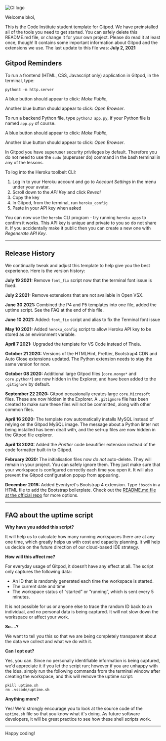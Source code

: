 ![CI logo](https://codeinstitute.s3.amazonaws.com/fullstack/ci_logo_small.png)

Welcome bkoi,

This is the Code Institute student template for Gitpod. We have preinstalled all of the tools you need to get started. You can safely delete this README.md file, or change it for your own project. Please do read it at least once, though! It contains some important information about Gitpod and the extensions we use. The last update to this file was: **July 2, 2021**

## Gitpod Reminders

To run a frontend (HTML, CSS, Javascript only) application in Gitpod, in the terminal, type:

`python3 -m http.server`

A blue button should appear to click: _Make Public_,

Another blue button should appear to click: _Open Browser_.

To run a backend Python file, type `python3 app.py`, if your Python file is named `app.py` of course.

A blue button should appear to click: _Make Public_,

Another blue button should appear to click: _Open Browser_.

In Gitpod you have superuser security privileges by default. Therefore you do not need to use the `sudo` (superuser do) command in the bash terminal in any of the lessons.

To log into the Heroku toolbelt CLI:

1. Log in to your Heroku account and go to *Account Settings* in the menu under your avatar.
2. Scroll down to the *API Key* and click *Reveal*
3. Copy the key
4. In Gitpod, from the terminal, run `heroku_config`
5. Paste in your API key when asked

You can now use the `heroku` CLI program - try running `heroku apps` to confirm it works. This API key is unique and private to you so do not share it. If you accidentally make it public then you can create a new one with _Regenerate API Key_.

------

## Release History

We continually tweak and adjust this template to help give you the best experience. Here is the version history:

**July 19 2021:** Remove `font_fix` script now that the terminal font issue is fixed.

**July 2 2021:** Remove extensions that are not available in Open VSX.

**June 30 2021:** Combined the P4 and P5 templates into one file, added the uptime script. See the FAQ at the end of this file.

**June 10 2021:** Added: `font_fix` script and alias to fix the Terminal font issue

**May 10 2021:** Added `heroku_config` script to allow Heroku API key to be stored as an environment variable.

**April 7 2021:** Upgraded the template for VS Code instead of Theia.

**October 21 2020:** Versions of the HTMLHint, Prettier, Bootstrap4 CDN and Auto Close extensions updated. The Python extension needs to stay the same version for now.

**October 08 2020:** Additional large Gitpod files (`core.mongo*` and `core.python*`) are now hidden in the Explorer, and have been added to the `.gitignore` by default.

**September 22 2020:** Gitpod occasionally creates large `core.Microsoft` files. These are now hidden in the Explorer. A `.gitignore` file has been created to make sure these files will not be committed, along with other common files.

**April 16 2020:** The template now automatically installs MySQL instead of relying on the Gitpod MySQL image. The message about a Python linter not being installed has been dealt with, and the set-up files are now hidden in the Gitpod file explorer.

**April 13 2020:** Added the _Prettier_ code beautifier extension instead of the code formatter built-in to Gitpod.

**February 2020:** The initialisation files now _do not_ auto-delete. They will remain in your project. You can safely ignore them. They just make sure that your workspace is configured correctly each time you open it. It will also prevent the Gitpod configuration popup from appearing.

**December 2019:** Added Eventyret's Bootstrap 4 extension. Type `!bscdn` in a HTML file to add the Bootstrap boilerplate. Check out the <a href="https://github.com/Eventyret/vscode-bcdn" target="_blank">README.md file at the official repo</a> for more options.

------

## FAQ about the uptime script

**Why have you added this script?**

It will help us to calculate how many running workspaces there are at any one time, which greatly helps us with cost and capacity planning. It will help us decide on the future direction of our cloud-based IDE strategy.

**How will this affect me?**

For everyday usage of Gitpod, it doesn’t have any effect at all. The script only captures the following data:

- An ID that is randomly generated each time the workspace is started.
- The current date and time
- The workspace status of “started” or “running”, which is sent every 5 minutes.

It is not possible for us or anyone else to trace the random ID back to an individual, and no personal data is being captured. It will not slow down the workspace or affect your work.

**So….?**

We want to tell you this so that we are being completely transparent about the data we collect and what we do with it.

**Can I opt out?**

Yes, you can. Since no personally identifiable information is being captured, we'd appreciate it if you let the script run; however if you are unhappy with the idea, simply run the following commands from the terminal window after creating the workspace, and this will remove the uptime script:

```
pkill uptime.sh
rm .vscode/uptime.sh
```

**Anything more?**

Yes! We'd strongly encourage you to look at the source code of the `uptime.sh` file so that you know what it's doing. As future software developers, it will be great practice to see how these shell scripts work.

---

Happy coding!
